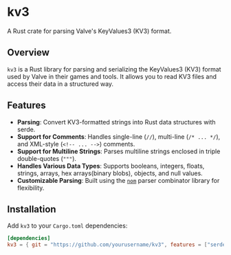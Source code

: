 # kv3

A Rust crate for parsing Valve's KeyValues3 (KV3) format.

<!-- If your crate is published on crates.io, you can include these badges.
[![Crates.io](https://img.shields.io/crates/v/kv3.svg)](https://crates.io/crates/kv3)
[![Documentation](https://docs.rs/kv3/badge.svg)](https://docs.rs/kv3)
[![License](https://img.shields.io/crates/l/kv3.svg)](https://github.com/yourusername/kv3/blob/main/LICENSE)
-->

## Overview

`kv3` is a Rust library for parsing and serializing the KeyValues3 (KV3) format used by Valve in their games and tools. It allows you to read KV3 files and access their data in a structured way.

## Features

- **Parsing**: Convert KV3-formatted strings into Rust data structures with serde.
- **Support for Comments**: Handles single-line (`//`), multi-line (`/* ... */`), and XML-style (`<!-- ... -->`) comments.
- **Support for Multiline Strings**: Parses multiline strings enclosed in triple double-quotes (`"""`).
- **Handles Various Data Types**: Supports booleans, integers, floats, strings, arrays, hex arrays(binary blobs), objects, and null values.
- **Customizable Parsing**: Built using the [`nom`](https://github.com/Geal/nom) parser combinator library for flexibility.

## Installation

Add `kv3` to your `Cargo.toml` dependencies:

```toml
[dependencies]
kv3 = { git = "https://github.com/yourusername/kv3", features = ["serde"] }